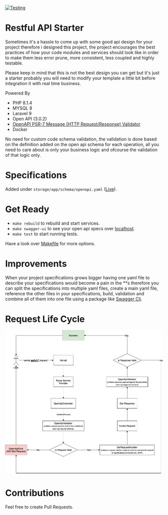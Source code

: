 [![Testing](https://github.com/omarfawzi/Restful-API-Design-Starter/actions/workflows/tests.yml/badge.svg)](https://github.com/omarfawzi/Restful-API-Design-Starter/actions/workflows/tests.yml)

# Restful API Starter

Sometimes it's a hassle to come up with some good api design for your project therefore i designed this project, the project encourages the best practices of how your code modules and services should look like in order to make them less error prune, more consistent, less coupled and highly testable.


Please keep in mind that this is not the best design you can get but it's just a starter probably you will need to modify your template a little bit before integration it with real time business.

Powered By
- PHP 8.1.4
- MYSQL 8
- Laravel 9
- Open API (3.0.2)
- [OpenAPI PSR-7 Message (HTTP Request/Response) Validator](https://github.com/thephpleague/openapi-psr7-validator)
- Docker

No need for custom code schema validation, the validation is done based on the definition added on the open api schema for each operation, all you need to care about is only your business logic and ofcourse the validation of that logic only. 

# Specifications 

Added under `storage/app/schema/openapi.yaml` ([Live](https://omarfawzi.github.io/Restful-API-Starter/)).

# Get Ready
- `make rebuild` to rebuild and start services.
- `make swagger-ui` to see your open api specs over [localhost](http://localhost:8081).
- `make test` to start running tests.

Have a look over [Makefile](https://github.com/omarfawzi/Restful-API-Template/blob/main/Makefile) for more options.

# Improvements

When your project specifications grows bigger having one yaml file to describe your specifications would become a pain in the **s therefore you can split the specifications into multiple yaml files, create a main yaml file, reference the other files in your specifications, build, validation and combine all of them into one file using a package like [Swagger Cli](https://www.npmjs.com/package/swagger-cli).

# Request Life Cycle

![Chart.drawio.png](https://github.com/omarfawzi/Restful-API-Design-Starter/blob/main/Chart.png)

# Contributions

Feel free to create Pull Requests.
